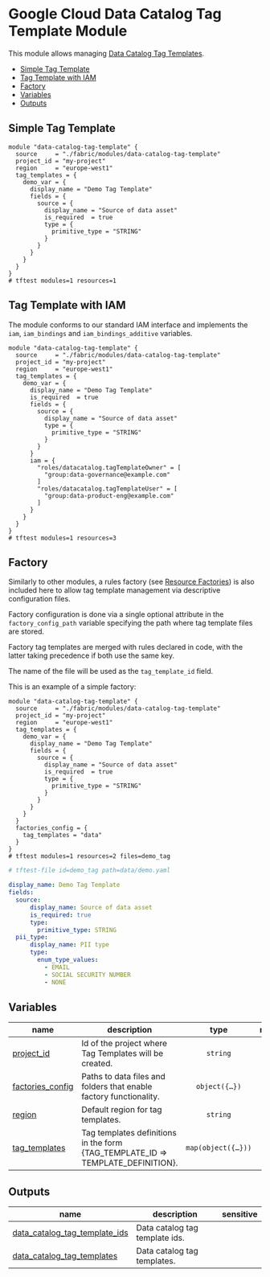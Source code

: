 # Google Cloud Data Catalog Tag Template Module

This module allows managing [Data Catalog Tag Templates](https://cloud.google.com/data-catalog/docs/tags-and-tag-templates).

<!-- BEGIN TOC -->
- [Simple Tag Template](#simple-tag-template)
- [Tag Template with IAM](#tag-template-with-iam)
- [Factory](#factory)
- [Variables](#variables)
- [Outputs](#outputs)
<!-- END TOC -->

## Simple Tag Template

```hcl
module "data-catalog-tag-template" {
  source     = "./fabric/modules/data-catalog-tag-template"
  project_id = "my-project"
  region     = "europe-west1"
  tag_templates = {
    demo_var = {
      display_name = "Demo Tag Template"
      fields = {
        source = {
          display_name = "Source of data asset"
          is_required  = true
          type = {
            primitive_type = "STRING"
          }
        }
      }
    }
  }
}
# tftest modules=1 resources=1
```

## Tag Template with IAM

The module conforms to our standard IAM interface and implements the `iam`, `iam_bindings` and `iam_bindings_additive` variables.

```hcl
module "data-catalog-tag-template" {
  source     = "./fabric/modules/data-catalog-tag-template"
  project_id = "my-project"
  region     = "europe-west1"
  tag_templates = {
    demo_var = {
      display_name = "Demo Tag Template"
      is_required  = true
      fields = {
        source = {
          display_name = "Source of data asset"
          type = {
            primitive_type = "STRING"
          }
        }
      }
      iam = {
        "roles/datacatalog.tagTemplateOwner" = [
          "group:data-governance@example.com"
        ]
        "roles/datacatalog.tagTemplateUser" = [
          "group:data-product-eng@example.com"
        ]
      }
    }
  }
}
# tftest modules=1 resources=3
```

## Factory

Similarly to other modules, a rules factory (see [Resource Factories](../../blueprints/factories/)) is also included here to allow tag template management via descriptive configuration files.

Factory configuration is done via a single optional attribute in the `factory_config_path` variable specifying the path where tag template files are stored.

Factory tag templates are merged with rules declared in code, with the latter taking precedence if both use the same key.

The name of the file will be used as the `tag_template_id` field.

This is an example of a simple factory:

```hcl
module "data-catalog-tag-template" {
  source     = "./fabric/modules/data-catalog-tag-template"
  project_id = "my-project"
  region     = "europe-west1"
  tag_templates = {
    demo_var = {
      display_name = "Demo Tag Template"
      fields = {
        source = {
          display_name = "Source of data asset"
          is_required  = true
          type = {
            primitive_type = "STRING"
          }
        }
      }
    }
  }
  factories_config = {
    tag_templates = "data"
  }
}
# tftest modules=1 resources=2 files=demo_tag
```

```yaml
# tftest-file id=demo_tag path=data/demo.yaml

display_name: Demo Tag Template
fields:
  source:
      display_name: Source of data asset
      is_required: true
      type:
        primitive_type: STRING
  pii_type:
      display_name: PII type
      type:
        enum_type_values:
          - EMAIL
          - SOCIAL SECURITY NUMBER
          - NONE
```
<!-- BEGIN TFDOC -->
## Variables

| name | description | type | required | default |
|---|---|:---:|:---:|:---:|
| [project_id](variables.tf#L26) | Id of the project where Tag Templates will be created. | <code>string</code> | ✓ |  |
| [factories_config](variables.tf#L17) | Paths to data files and folders that enable factory functionality. | <code title="object&#40;&#123;&#10;  tag_templates &#61; optional&#40;string&#41;&#10;&#125;&#41;">object&#40;&#123;&#8230;&#125;&#41;</code> |  | <code>&#123;&#125;</code> |
| [region](variables.tf#L31) | Default region for tag templates. | <code>string</code> |  | <code>null</code> |
| [tag_templates](variables.tf#L37) | Tag templates definitions in the form {TAG_TEMPLATE_ID => TEMPLATE_DEFINITION}. | <code title="map&#40;object&#40;&#123;&#10;  display_name &#61; optional&#40;string&#41;&#10;  force_delete &#61; optional&#40;bool, false&#41;&#10;  region       &#61; optional&#40;string&#41;&#10;  fields &#61; map&#40;object&#40;&#123;&#10;    display_name &#61; optional&#40;string&#41;&#10;    description  &#61; optional&#40;string&#41;&#10;    is_required  &#61; optional&#40;bool, false&#41;&#10;    order        &#61; optional&#40;number&#41;&#10;    type &#61; object&#40;&#123;&#10;      primitive_type   &#61; optional&#40;string&#41;&#10;      enum_type_values &#61; optional&#40;list&#40;string&#41;&#41;&#10;    &#125;&#41;&#10;  &#125;&#41;&#41;&#10;  iam &#61; optional&#40;map&#40;list&#40;string&#41;&#41;, &#123;&#125;&#41;&#10;  iam_bindings &#61; optional&#40;map&#40;object&#40;&#123;&#10;    members &#61; list&#40;string&#41;&#10;    role    &#61; string&#10;    condition &#61; optional&#40;object&#40;&#123;&#10;      expression  &#61; string&#10;      title       &#61; string&#10;      description &#61; optional&#40;string&#41;&#10;    &#125;&#41;&#41;&#10;  &#125;&#41;&#41;, &#123;&#125;&#41;&#10;  iam_bindings_additive &#61; optional&#40;map&#40;object&#40;&#123;&#10;    member &#61; string&#10;    role   &#61; string&#10;    condition &#61; optional&#40;object&#40;&#123;&#10;      expression  &#61; string&#10;      title       &#61; string&#10;      description &#61; optional&#40;string&#41;&#10;    &#125;&#41;&#41;&#10;  &#125;&#41;&#41;, &#123;&#125;&#41;&#10;&#125;&#41;&#41;">map&#40;object&#40;&#123;&#8230;&#125;&#41;&#41;</code> |  | <code>&#123;&#125;</code> |

## Outputs

| name | description | sensitive |
|---|---|:---:|
| [data_catalog_tag_template_ids](outputs.tf#L17) | Data catalog tag template ids. |  |
| [data_catalog_tag_templates](outputs.tf#L25) | Data catalog tag templates. |  |
<!-- END TFDOC -->
